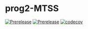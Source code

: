 # prog2-MTSS
[![Prerelease](https://github.com/gdr-00/prog2-MTSS/workflows/Java%20CI/badge.svg)](https://github.com/gdr-00/prog2-MTSS/actions?query=workflow%3A%22Java+CI%22)
[![Prerelease](https://github.com/gdr-00/prog2-MTSS/workflows/Static%20Analysis/badge.svg)](https://github.com/gdr-00/prog2-MTSS/actions?query=workflow%3A%22Static+Analysis%22)
[![codecov](https://codecov.io/gh/gdr-00/prog2-MTSS/branch/master/graph/badge.svg?token=BLGN6K1VZX)](https://codecov.io/gh/gdr-00/prog2-MTSS)
 
